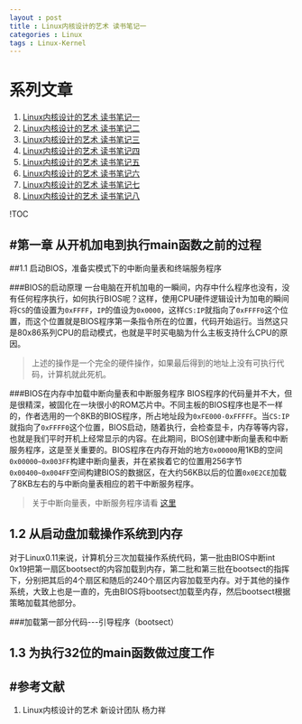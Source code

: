 ```yaml
---
layout : post
title : Linux内核设计的艺术 读书笔记一
categories : Linux
tags : Linux-Kernel
---
```


# 系列文章
1. [Linux内核设计的艺术 读书笔记一](/Linuxneiheshejideyishu1)
2. [Linux内核设计的艺术 读书笔记二](/Linuxneiheshejideyishu2)
3. [Linux内核设计的艺术 读书笔记三](/Linuxneiheshejideyishu3)
4. [Linux内核设计的艺术 读书笔记四](/Linuxneiheshejideyishu4)
5. [Linux内核设计的艺术 读书笔记五](/Linuxneiheshejideyishu5)
6. [Linux内核设计的艺术 读书笔记六](/Linuxneiheshejideyishu6)
7. [Linux内核设计的艺术 读书笔记七](/Linuxneiheshejideyishu7)
8. [Linux内核设计的艺术 读书笔记八](/Linuxneiheshejideyishu8)

!TOC

#第一章 从开机加电到执行main函数之前的过程
---

##1.1 启动BIOS，准备实模式下的中断向量表和终端服务程序

###BIOS的启动原理
一台电脑在开机加电的一瞬间，内存中什么程序也没有，没有任何程序执行，如何执行BIOS呢？这样，使用CPU硬件逻辑设计为加电的瞬间将`CS`的值设置为`0xFFFF`，`IP`的值设为`0x0000`，这样`CS:IP`就指向了`0xFFFF0`这个位置，而这个位置就是BIOS程序第一条指令所在的位置，代码开始运行。当然这只是80x86系列CPU的启动模式，也就是平时买电脑为什么主板支持什么CPU的原因。
>上述的操作是一个完全的硬件操作，如果最后得到的地址上没有可执行代码，计算机就此死机。

###BIOS在内存中加载中断向量表和中断服务程序
BIOS程序的代码量并不大，但是很精深，被固化在一块很小的ROM芯片中。不同主板的BIOS程序也是不一样的，作者选用的一个8KB的BIOS程序，所占地址段为`0xFE000-0xFFFFF`。当`CS:IP`就指向了`0xFFFF0`这个位置，BIOS启动，随着执行，会检查显卡，内存等等内容，也就是我们平时开机上经常显示的内容。在此期间，BIOS创建中断向量表和中断服务程序，这是至关重要的。BIOS程序在内存开始的地方`0x00000`用1KB的空间`0x00000~0x003FF`构建中断向量表，并在紧挨着它的位置用256字节`0x00400~0x004FF`空间构建BIOS的数据区，在大约56KB以后的位置`0x0E2CE`加载了8KB左右的与中断向量表相应的若干中断服务程序。
>关于中断向量表，中断服务程序请看 [这里](http://baike.baidu.com/link?url=_LdP-Q-Lj42LSncMjgileGKZXzQwDryAsUYYmFvMuhzsRoHstcc8ZVj_OLvSpIBxI_2NgBG9hWwaxCWTr_o0WhAgFbXdPO4nMa8Qpbz4qDkuedOSYLnYYDc9SnYk8UBV)

## 1.2 从启动盘加载操作系统到内存
对于Linux0.11来说，计算机分三次加载操作系统代码，第一批由BIOS中断int 0x19把第一扇区bootsect的内容加载到内存，第二批和第三批在bootsect的指挥下，分别把其后的4个扇区和随后的240个扇区内容加载至内存。对于其他的操作系统，大致上也是一直的，先由BIOS将bootsect加载至内存，然后bootsect根据策略加载其他部分。

###加载第一部分代码---引导程序（bootsect）


## 1.3 为执行32位的main函数做过度工作


#参考文献
---
1. Linux内核设计的艺术 新设计团队 杨力祥